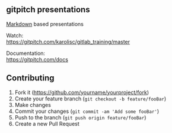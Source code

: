 ## gitpitch presentations

[Markdown](https://en.wikipedia.org/wiki/Markdown) based presentations

Watch:  
https://gitpitch.com/karolisc/gitlab_training/master

Documentation:  
https://gitpitch.com/docs

## Contributing

1. Fork it (<https://github.com/yourname/yourproject/fork>)
2. Create your feature branch (`git checkout -b feature/fooBar`)
3. Make changes
4. Commit your changes (`git commit -am 'Add some fooBar'`)
5. Push to the branch (`git push origin feature/fooBar`)
6. Create a new Pull Request
